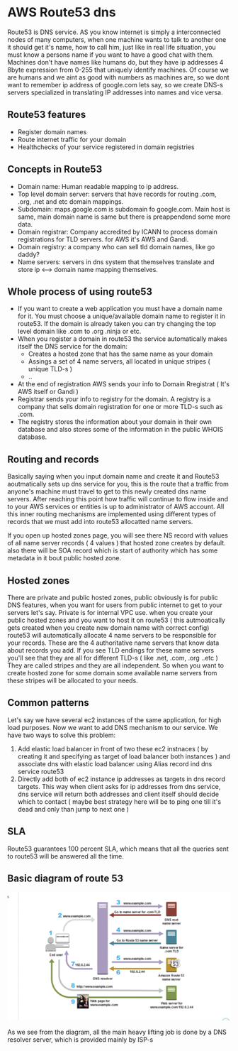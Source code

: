 # AWS Route53 dns
Route53 is DNS service. AS you know internet is simply a interconnected nodes of many computers, when one machine wants to talk to another one it should get it's name, how to 
call him, just like in real life situation, you must know a persons name if you want to have a good chat with them.
Machines don't have names like humans do, but they have ip addresses 4 8byte expression from 0-255 that uniquely identify machines. Of course we are humans and we aint as good with
numbers as machines are, so we dont want to remember ip address of google.com lets say, so we create DNS-s servers specialized in translating IP addresses into names and vice versa.

## Route53 features
- Register domain names
- Route internet traffic for your domain
- Healthchecks of your service registered in domain registries

## Concepts in Route53
- Domain name: Human readable mapping to ip address.
- Top level domain server: servers that have records for routing .com, .org, .net and etc domain mappings.
- Subdomain: maps.google.com is subdomain fo google.com. Main host is same, main domain name is same but there is preappendend some more data.
- Domain registrar: Company accredited by ICANN to process domain registrations for TLD servers. for AWS it's AWS and Gandi.
- Domain registry: a company who can sell tld domain names, like go daddy?
- Name servers: servers in dns system that themselves translate and store ip <--> domain name mapping themselves.

## Whole process of using route53
- If you want to create a web application you must have a domain name for it. You must choose a unique/available domain name to register it in route53.
If the domain is already taken you can try changing the top level domain like .com to .org .ninja or etc.
- When you register a domain in route53 the service automatically makes itself the DNS service for the domain:
	- Creates a hosted zone that has the same name as your domain
	- Assings a set of 4 name servers, all located in unique stripes ( unique TLD-s )
	- ..
- At the end of registration AWS sends your info to Domain Rregistrat ( It's AWS itself or Gandi )
- Registrar sends your info to registry for the domain. A registry is a company that sells domain registration for one or more TLD-s such as .com.
- The registry stores the information about your domain in their own database and also stores some of the information in the public WHOIS database.

## Routing and records
Basically saying when you input domain name and create it and Route53 aoutmatically sets up dns service for you, this is the route that a traffic from anyone's machine
must travel to get to this newly created dns name servers. After reaching this point how traffic will continue to flow inside and to your AWS services or entities
is up to administrator of AWS account. All this inner routing mechanisms are implemented using different types of records that we must add into  route53 allocatted name servers.

If you open up hosted zones page, you will see there NS record with values of all name server records ( 4 values ) that hosted zone creates by default.
also there will be SOA record which is start of authority which has some metadata in it bout public hosted zone.


## Hosted zones
There are private and public hosted zones, public obviously is for public DNS features, when you want for users from public internet to get to your servers let's say. Private is for internal VPC use. 
when you create your public hosted zones and you want to host it on route53 ( this autmoatically gets created when you create new domain name with correct config) route53 will automatically allocate 4 name servers to be responsible for your records. These are the 4 authoritative name servers that know data about
records you add. If you see TLD endings for these name servers you'll see that they are all for different TLD-s ( like .net, .com, .org ..etc )
They are called stripes and they are all independent. So when you want to create hosted zone for some domain some available name servers from these
stripes will be allocated to your needs.

## Common patterns
Let's say we have several ec2 instances of the same application, for high load purposes. Now we want to add DNS mechanism to our service. 
We have two ways to solve this problem:
1) Add elastic load balancer in front of two these ec2 instnaces ( by creating it and specifying as target of load balancer both instances ) and associate dns with
elastic load balancer using Alias record ind dns service route53
2) Directly add both of ec2 instance ip addresses as targets in dns record targets. This way when client asks for ip addresses from dns service, dns service will return
both addresses and client itself should decide which to contact ( maybe best strategy here will be to ping one till it's dead and only than jump to next one )    

## SLA
Route53 guarantees 100 percent SLA, which means that all the queries sent to route53 will be answered all the time.

## Basic diagram of route 53 
![diagram](./diagram.png)

As we see from the diagram, all the main heavy lifting job is done by a DNS resolver server, which is provided mainly by ISP-s
